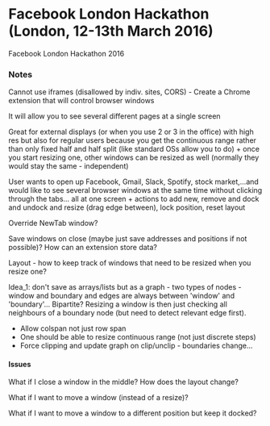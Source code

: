 # Facebook London Hackathon (London, 12-13th March 2016)
Facebook London Hackathon 2016

### Notes

Cannot use iframes (disallowed by indiv. sites, CORS) - Create a Chrome extension that will control browser windows

It will allow you to see several different pages at a single screen

Great for external displays (or when you use 2 or 3 in the office) with high res but also for regular users because you get the continuous range rather than only fixed half and half split (like standard OSs allow you to do) + once you start resizing one, other windows can be resized as well (normally they would stay the same - independent)

User wants to open up Facebook, Gmail, Slack, Spotify, stock market,...and would like to see several browser windows at the same time without clicking through the tabs...  all at one screen + actions to add new, remove and dock and undock and resize (drag edge between), lock position, reset layout

Override NewTab window?

Save windows on close (maybe just save addresses and positions if not possible)? How can an extension store data?

Layout - how to keep track of windows that need to be resized when you resize one?

Idea_1: don't save as arrays/lists but as a graph - two types of nodes - window and boundary and edges are always between 'window' and 'boundary'... Bipartite? Resizing a window is then just checking all neighbours of a boundary node (but need to detect relevant edge first). 
- Allow colspan not just row span  
- One should be able to resize continuous range (not just discrete steps)  
- Force clipping and update graph on clip/unclip - boundaries change...  

#### Issues
What if I close a window in the middle? How does the layout change?

What if I want to move a window (instead of a resize)?

What if I want to move a window to a different position but keep it docked?
